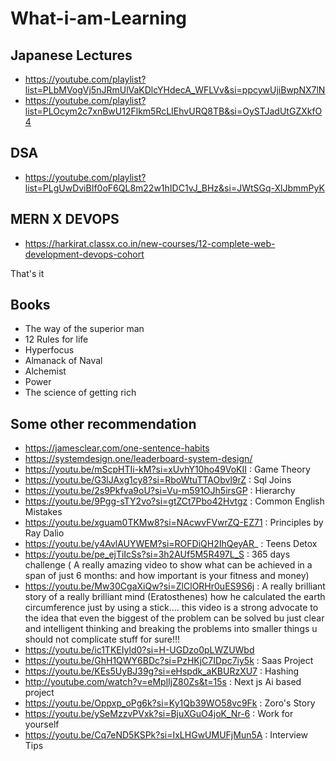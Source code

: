 
# What-i-am-Learning

## Japanese Lectures
- https://youtube.com/playlist?list=PLbMVogVj5nJRmUlVaKDlcYHdecA_WFLVv&si=ppcywUjiBwpNX7lN
- https://youtube.com/playlist?list=PLOcym2c7xnBwU12Flkm5RcLIEhvURQ8TB&si=OySTJadUtGZXkfO4

## DSA 
- https://youtube.com/playlist?list=PLgUwDviBIf0oF6QL8m22w1hIDC1vJ_BHz&si=JWtSGq-XlJbmmPyK

## MERN X DEVOPS
- https://harkirat.classx.co.in/new-courses/12-complete-web-development-devops-cohort

That's it

## Books
- The way of the superior man
- 12 Rules for life
- Hyperfocus
- Almanack of Naval
- Alchemist
- Power
- The science of getting rich

## Some other recommendation 
- https://jamesclear.com/one-sentence-habits
- https://systemdesign.one/leaderboard-system-design/
- https://youtu.be/mScpHTIi-kM?si=xUvhY10ho49VoKII : Game Theory
- https://youtu.be/G3lJAxg1cy8?si=RboWtuTTAObvl9rZ : Sql Joins
- https://youtu.be/2s9Pkfva9oU?si=Vu-m591OJh5irsGP :  Hierarchy
- https://youtu.be/9Pgg-sTY2vo?si=gtZCt7Pbo42Hvtgz : Common English Mistakes
- https://youtu.be/xguam0TKMw8?si=NAcwvFVwrZQ-EZ71 : Principles by Ray Dalio
- https://youtu.be/y4AvlAUYWEM?si=ROFDiQH2IhQeyAR_ : Teens Detox
- https://youtu.be/pe_ejTiIcSs?si=3h2AUf5M5R497L_S : 365 days challenge ( A really amazing video to show what can be achieved in a span of just 6 months: and how important is your fitness and money)
- https://youtu.be/Mw30CgaXiQw?si=ZlClORHr0uES9S6j : A really brilliant story of a really brilliant mind (Eratosthenes) how he calculated the earth circumference just by using a stick.... this video is a strong advocate to the idea that even the biggest of the problem can be solved bu just clear and intelligent thinking and breaking the problems into smaller things u should not complicate stuff for sure!!!
- https://youtu.be/ic1TKEIyld0?si=H-UGDzo0pLWZUWbd
- https://youtu.be/GhH1QWY6BDc?si=PzHKjC7IDpc7iy5k : Saas Project
- https://youtu.be/KEs5UyBJ39g?si=eHspdk_aKBURzXU7 : Hashing
- http://youtube.com/watch?v=eMplIjZ80Zs&t=15s : Next js Ai based project
- https://youtu.be/Oppxp_oPg6k?si=Ky1Qb39WO58vc9Fk : Zoro's Story
- https://youtu.be/ySeMzzvPVxk?si=BjuXGuO4joK_Nr-6 : Work for yourself
- https://youtu.be/Cq7eND5KSPk?si=IxLHGwUMUFjMun5A : Interview Tips
